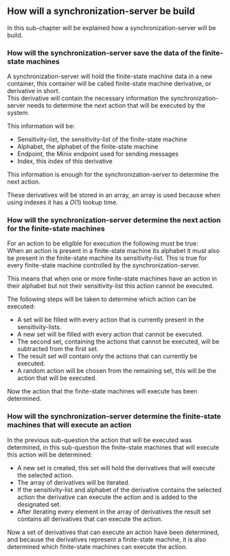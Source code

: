 
<!-- # Research -->

## How will a synchronization-server be build

In this sub-chapter will be explained how a synchronization-server will be build.

### How will the synchronization-server save the data of the finite-state machines

A synchronization-server will hold the finite-state machine data in a new container, this container will be called finite-state machine derivative, or derivative in short.  
This derivative will contain the necessary information the synchronization-server needs to determine the next action that will be executed by the system.

This information will be:

- Sensitivity-list, the sensitivity-list of the finite-state machine
- Alphabet, the alphabet of the finite-state machine
- Endpoint, the Minix endpoint used for sending messages
- Index, this index of this derivative

This information is enough for the synchronization-server to determine the next action.

These derivatives will be stored in an array, an array is used because when using indexes it has a $O(1)$ lookup time.

### How will the synchronization-server determine the next action for the finite-state machines

For an action to be eligible for execution the following must be true:  
When an action is present in a finite-state machine its alphabet it must also be present in the finite-state machine its sensitivity-list. This is true for every finite-state machine controlled by the synchronization-server.

This means that when one or more finite-state machines have an action in their alphabet but not their sensitivity-list this action cannot be executed.

The following steps will be taken to determine which action can be executed:

- A set will be filled with every action that is currently present in the sensitivity-lists.
- A new set will be filled with every action that cannot be executed.
- The second set, containing the actions that cannot be executed, will be subtracted from the first set.
- The result set will contain only the actions that can currently be executed.
- A random action will be chosen from the remaining set, this will be the action that will be executed.

Now the action that the finite-state machines will execute has been determined.

### How will the synchronization-server determine the finite-state machines that will execute an action

In the previous sub-question the action that will be executed was determined, in this sub-question the finite-state machines that will execute this action will be determined:

- A new set is created, this set will hold the derivatives that will execute the selected action.
- The array of derivatives will be iterated.
- If the sensitivity-list and alphabet of the derivative contains the selected action the derivative can execute the action and is added to the designated set.
- After iterating every element in the array of derivatives the result set contains all derivatives that can execute the action.

Now a set of derivatives that can execute an action have been determined, and because the derivatives represent a finite-state machine, it is also determined which finite-state machines can execute the action.
